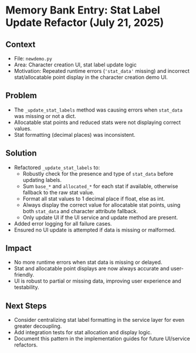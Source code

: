 # Memory Bank Entry: Stat Label Update Refactor (July 21, 2025)

## Context
- File: `newdemo.py`
- Area: Character creation UI, stat label update logic
- Motivation: Repeated runtime errors (`'stat_data'` missing) and incorrect stat/allocatable point display in the character creation demo UI.

## Problem
- The `_update_stat_labels` method was causing errors when `stat_data` was missing or not a dict.
- Allocatable stat points and reduced stats were not displaying correct values.
- Stat formatting (decimal places) was inconsistent.

## Solution
- Refactored `_update_stat_labels` to:
  - Robustly check for the presence and type of `stat_data` before updating labels.
  - Sum `base_*` and `allocated_*` for each stat if available, otherwise fallback to the raw stat value.
  - Format all stat values to 1 decimal place if float, else as int.
  - Always display the correct value for allocatable stat points, using both `stat_data` and character attribute fallback.
  - Only update UI if the UI service and update method are present.
- Added error logging for all failure cases.
- Ensured no UI update is attempted if data is missing or malformed.

## Impact
- No more runtime errors when stat data is missing or delayed.
- Stat and allocatable point displays are now always accurate and user-friendly.
- UI is robust to partial or missing data, improving user experience and testability.

## Next Steps
- Consider centralizing stat label formatting in the service layer for even greater decoupling.
- Add integration tests for stat allocation and display logic.
- Document this pattern in the implementation guides for future UI/service refactors.
